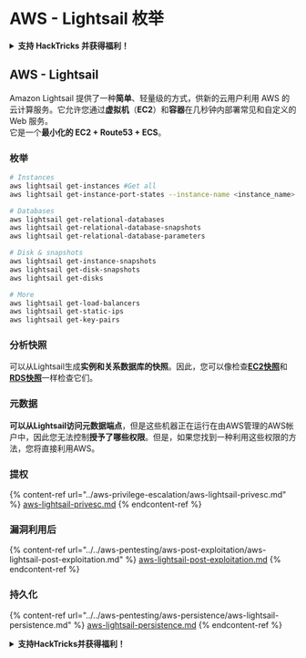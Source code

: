 # AWS - Lightsail 枚举

<details>

<summary><strong>支持 HackTricks 并获得福利！</strong></summary>

* 如果您想在 HackTricks 中看到您的公司广告，或者如果您想访问 PEASS 的最新版本或下载 HackTricks 的 PDF，请查看[**订阅计划**](https://github.com/sponsors/carlospolop)！
* 获取[**官方 PEASS 和 HackTricks 商品**](https://peass.creator-spring.com)
* 发现[**PEASS 家族**](https://opensea.io/collection/the-peass-family)，我们的独家[**NFT**](https://opensea.io/collection/the-peass-family)收藏品
* **加入** 💬 [**Discord 群组**](https://discord.gg/hRep4RUj7f) 或 [**Telegram 群组**](https://t.me/peass) 或 **关注**我的 **Twitter** 🐦 [**@carlospolopm**](https://twitter.com/carlospolopm)**。**
* 通过向 [**HackTricks**](https://github.com/carlospolop/hacktricks) 和 [**HackTricks Cloud**](https://github.com/carlospolop/hacktricks-cloud) github 仓库提交 PR 来**分享您的黑客技巧**。

</details>

## AWS - Lightsail

Amazon Lightsail 提供了一种**简单**、轻量级的方式，供新的云用户利用 AWS 的云计算服务。它允许您通过**虚拟机**（**EC2**）和**容器**在几秒钟内部署常见和自定义的 Web 服务。\
它是一个**最小化的 EC2 + Route53 + ECS**。

### 枚举
```bash
# Instances
aws lightsail get-instances #Get all
aws lightsail get-instance-port-states --instance-name <instance_name> #Get open ports

# Databases
aws lightsail get-relational-databases
aws lightsail get-relational-database-snapshots
aws lightsail get-relational-database-parameters

# Disk & snapshots
aws lightsail get-instance-snapshots
aws lightsail get-disk-snapshots
aws lightsail get-disks

# More
aws lightsail get-load-balancers
aws lightsail get-static-ips
aws lightsail get-key-pairs
```
### 分析快照

可以从Lightsail生成**实例和关系数据库的快照**。因此，您可以像检查[**EC2快照**](aws-ec2-ebs-elb-ssm-vpc-and-vpn-enum/#ebs)和[**RDS快照**](aws-databases/aws-relational-database-rds-enum.md#enumeration)一样检查它们。

### 元数据

**可以从Lightsail访问元数据端点**，但是这些机器正在运行在由AWS管理的AWS帐户中，因此您无法控制**授予了哪些权限**。但是，如果您找到一种利用这些权限的方法，您将直接利用AWS。

### 提权

{% content-ref url="../aws-privilege-escalation/aws-lightsail-privesc.md" %}
[aws-lightsail-privesc.md](../aws-privilege-escalation/aws-lightsail-privesc.md)
{% endcontent-ref %}

### 漏洞利用后

{% content-ref url="../../aws-pentesting/aws-post-exploitation/aws-lightsail-post-exploitation.md" %}
[aws-lightsail-post-exploitation.md](../../aws-pentesting/aws-post-exploitation/aws-lightsail-post-exploitation.md)
{% endcontent-ref %}

### 持久化

{% content-ref url="../../aws-pentesting/aws-persistence/aws-lightsail-persistence.md" %}
[aws-lightsail-persistence.md](../../aws-pentesting/aws-persistence/aws-lightsail-persistence.md)
{% endcontent-ref %}

<details>

<summary><strong>支持HackTricks并获得福利！</strong></summary>

* 如果您想在HackTricks中看到您的**公司广告**，或者如果您想访问**PEASS的最新版本或下载PDF格式的HackTricks**，请查看[**订阅计划**](https://github.com/sponsors/carlospolop)！
* 获取[**官方PEASS和HackTricks周边产品**](https://peass.creator-spring.com)
* 发现[**PEASS家族**](https://opensea.io/collection/the-peass-family)，我们的独家[**NFT**](https://opensea.io/collection/the-peass-family)收藏品
* **加入** 💬 [**Discord群组**](https://discord.gg/hRep4RUj7f) 或 [**Telegram群组**](https://t.me/peass) 或 **关注**我在**Twitter**上的🐦 [**@carlospolopm**](https://twitter.com/carlospolopm)**。**
* **通过向**[**HackTricks**](https://github.com/carlospolop/hacktricks)和[**HackTricks Cloud**](https://github.com/carlospolop/hacktricks-cloud) **github仓库提交PR来分享您的黑客技巧。**

</details>
